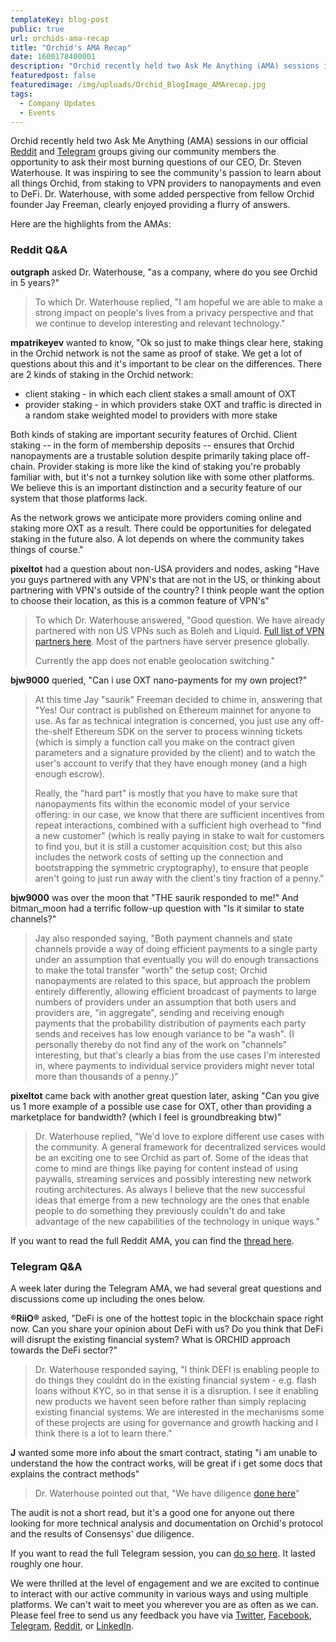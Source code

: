 ```yaml
---
templateKey: blog-post
public: true
url: orchids-ama-recap
title: "Orchid's AMA Recap"
date: 1600178400001
description: "Orchid recently held two Ask Me Anything (AMA) sessions in our official Reddit and Telegram groups giving our community members the opportunity to ask their most burning questions of our CEO, Dr. Steven Waterhouse."
featuredpost: false
featuredimage: /img/uploads/Orchid_BlogImage_AMArecap.jpg
tags:
  - Company Updates
  - Events
---
```

Orchid recently held two Ask Me Anything (AMA) sessions in our official [Reddit](https://reddit.com/r/orchid) and [Telegram](https://t.me/OrchidOfficial) groups giving our community members the opportunity to ask their most burning questions of our CEO, Dr. Steven Waterhouse. It was inspiring to see the community's passion to learn about all things Orchid, from staking to VPN providers to nanopayments and even to DeFi. Dr. Waterhouse, with some added perspective from fellow Orchid founder Jay Freeman, clearly enjoyed providing a flurry of answers.

Here are the highlights from the AMAs:

### Reddit Q&A

**outgraph** asked Dr. Waterhouse, "as a company, where do you see Orchid in 5 years?"

> To which Dr. Waterhouse replied, "I am hopeful we are able to make a strong impact on people's lives from a privacy perspective and that we continue to develop interesting and relevant technology."

**mpatrikeyev** wanted to know, "Ok so just to make things clear here, staking in the Orchid network is not the same as proof of stake. We get a lot of questions about this and it's important to be clear on the differences. There are 2 kinds of staking in the Orchid network:

- client staking - in which each client stakes a small amount of OXT
- provider staking - in which providers stake OXT and traffic is directed in a random stake weighted model to providers with more stake

Both kinds of staking are important security features of Orchid. Client staking -- in the form of membership deposits -- ensures that Orchid nanopayments are a trustable solution despite primarily taking place off-chain. Provider staking is more like the kind of staking you're probably familiar with, but it's not a turnkey solution like with some other platforms. We believe this is an important distinction and a security feature of our system that those platforms lack.

As the network grows we anticipate more providers coming online and staking more OXT as a result. There could be opportunities for delegated staking in the future also. A lot depends on where the community takes things of course."


**pixeltot** had a question about non-USA providers and nodes, asking "Have you guys partnered with any VPN's that are not in the US, or thinking about partnering with VPN's outside of the country? I think people want the option to choose their location, as this is a common feature of VPN's"

> To which Dr. Waterhouse answered, "Good question. We have already partnered with non US VPNs such as Boleh and Liquid. [Full list of VPN partners here](https://www.orchid.com/partners). Most of the partners have server presence globally.
> 
> Currently the app does not enable geolocation switching."


**bjw9000** queried, "Can i use OXT nano-payments for my own project?"

> At this time Jay "saurik" Freeman decided to chime in, answering that "Yes! Our contract is published on Ethereum mainnet for anyone to use. As far as technical integration is concerned, you just use any off-the-shelf Ethereum SDK on the server to process winning tickets (which is simply a function call you make on the contract given parameters and a signature provided by the client) and to watch the user's account to verify that they have enough money (and a high enough escrow).
> 
> Really, the "hard part" is mostly that you have to make sure that nanopayments fits within the economic model of your service offering: in our case, we know that there are sufficient incentives from repeat interactions, combined with a sufficient high overhead to "find a new customer" (which is really paying in stake to wait for customers to find you, but it is still a customer acquisition cost; but this also includes the network costs of setting up the connection and bootstrapping the symmetric cryptography), to ensure that people aren't going to just run away with the client's tiny fraction of a penny."

**bjw9000** was over the moon that "THE saurik responded to me!" And bitman_moon had a terrific follow-up question with "Is it similar to state channels?"

> Jay also responded saying, "Both payment channels and state channels provide a way of doing efficient payments to a single party under an assumption that eventually you will do enough transactions to make the total transfer "worth" the setup cost; Orchid nanopayments are related to this space, but approach the problem entirely differently, allowing efficient broadcast of payments to large numbers of providers under an assumption that both users and providers are, "in aggregate", sending and receiving enough payments that the probability distribution of payments each party sends and receives has low enough variance to be "a wash". (I personally thereby do not find any of the work on "channels" interesting, but that's clearly a bias from the use cases I'm interested in, where payments to individual service providers might never total more than thousands of a penny.)"

**pixeltot** came back with another great question later, asking "Can you give us 1 more example of a possible use case for OXT, other than providing a marketplace for bandwidth? (which I feel is groundbreaking btw)"

> Dr. Waterhouse replied, "We'd love to explore different use cases with the community. A general framework for decentralized services would be an exciting one to see Orchid as part of. Some of the ideas that come to mind are things like paying for content instead of using paywalls, streaming services and possibly interesting new network routing architectures. As always I believe that the new successful ideas that emerge from a new technology are the ones that enable people to do something they previously couldn't do and take advantage of the new capabilities of the technology in unique ways."

If you want to read the full Reddit AMA, you can find the [thread here](https://www.reddit.com/r/orchid/comments/ifrrzc/reddit_ama_with_orchid_ceo_steven_waterhouse_aug/). 

### Telegram Q&A

A week later during the Telegram AMA, we had several great questions and discussions come up including the ones below.

**®RiiO®** asked, "DeFi is one of the hottest topic in the blockchain space right now. Can you share your opinion about DeFi with us? Do you think that DeFi will disrupt the existing financial system? What is ORCHID approach towards the DeFi sector?"

> Dr. Waterhouse responded saying, "I think DEFI is enabling people to do things they couldnt do in the existing financial system - e.g. flash loans without KYC, so in that sense it is a disruption. I see it enabling new products we havent seen before rather than simply replacing existing financial systems. We are interested in the mechanisms some of these projects are using for governance and growth hacking and I think there is a lot to learn there."
 
**J** wanted some more info about the smart contract, stating "i am unable to understand the how the contract works, will be great if i get some docs that explains the contract methods"

> Dr. Waterhouse pointed out that, "We have diligence [done here](https://diligence.consensys.net/audits/2019/11/orchid-network-protocol/)"

The audit is not a short read, but it's a good one for anyone out there looking for more technical analysis and documentation on Orchid's protocol and the results of Consensys' due diligence.

If you want to read the full Telegram session, you can [do so here](https://t.me/OrchidOfficial/53781). It lasted roughly one hour.

We were thrilled at the level of engagement and we are excited to continue to interact with our active community in various ways and using multiple platforms. We can't wait to meet you wherever you are as often as we can. Please feel free to send us any feedback you have via [Twitter](http://twitter.com/orchidprotocol), [Facebook](https://www.facebook.com/OrchidProtocol/), [Telegram](https://t.me/OrchidOfficial), [Reddit](https://reddit.com/r/orchid), or [LinkedIn](https://www.linkedin.com/company/orchidprotocol/).